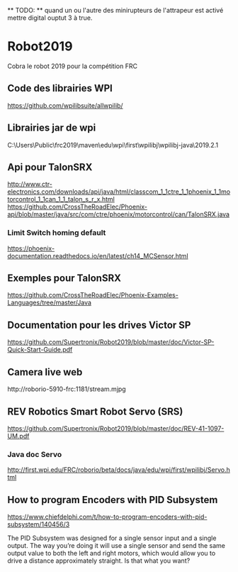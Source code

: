** TODO: **
quand un ou l'autre des minirupteurs de l'attrapeur est activé mettre digital ouptut 3 à true.


# Robot2019

Cobra le robot 2019 pour la compétition FRC

## Code des librairies WPI

https://github.com/wpilibsuite/allwpilib/

## Librairies jar de wpi

C:\Users\Public\frc2019\maven\edu\wpi\first\wpilibj\wpilibj-java\2019.2.1

## Api pour TalonSRX

http://www.ctr-electronics.com/downloads/api/java/html/classcom_1_1ctre_1_1phoenix_1_1motorcontrol_1_1can_1_1_talon_s_r_x.html
https://github.com/CrossTheRoadElec/Phoenix-api/blob/master/java/src/com/ctre/phoenix/motorcontrol/can/TalonSRX.java

### Limit Switch homing default

https://phoenix-documentation.readthedocs.io/en/latest/ch14_MCSensor.html

## Exemples pour TalonSRX

https://github.com/CrossTheRoadElec/Phoenix-Examples-Languages/tree/master/Java 

## Documentation pour les drives Victor SP

https://github.com/Supertronix/Robot2019/blob/master/doc/Victor-SP-Quick-Start-Guide.pdf

## Camera live web

http://roborio-5910-frc:1181/stream.mjpg

## REV Robotics Smart Robot Servo (SRS) 

https://github.com/Supertronix/Robot2019/blob/master/doc/REV-41-1097-UM.pdf

### Java doc Servo

http://first.wpi.edu/FRC/roborio/beta/docs/java/edu/wpi/first/wpilibj/Servo.html


## How to program Encoders with PID Subsystem

https://www.chiefdelphi.com/t/how-to-program-encoders-with-pid-subsystem/140456/3

The PID Subsystem was designed for a single sensor input and a single output. The way you’re doing it will use a single sensor and send the same output value to both the left and right motors, which would allow you to drive a distance approximately straight. Is that what you want?

